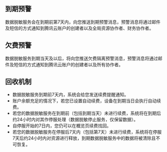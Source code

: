 ## 到期预警
数据脱敏服务会在到期前第7天内，向您推送到期预警消息，预警消息将通过邮件及短信的方式通知到腾讯云账户的创建者以及全局资源协作者、财务协作者。

## 欠费预警
数据脱敏服务到期当天及以后，将向您推送欠费隔离预警消息，预警消息将通过邮件及短信的方式通知到腾讯云账户的创建者以及所有协作者。

## 回收机制
- 数据脱敏服务到期前7天内，系统会给您发送续费提醒通知。
- 账户余额充足的情况下，若您已设置自动续费，设备在到期当日会执行自动续费。
- 若您的数据脱敏服务在到期前（包括到期当天）未进行续费，系统将在到期后约24小时内对其作停服处理（数据脱敏停止服务，仅保留数据）。
- 自停服开始的7日内，您仍可以在概览页续费找回。
- 若您的数据脱敏服务在停服后7天内（包括第7天）未进行续费，系统将在停服7天后约24小时内对资源进行释放，到期数据脱敏服务中的数据将被清除且不可恢复。

